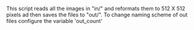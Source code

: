 This script reads all the images in "in/" and reformats them to 512 X 512 pixels ad then saves the files to "out/".
To change naming scheme of out files configure the variable 'out_count'
